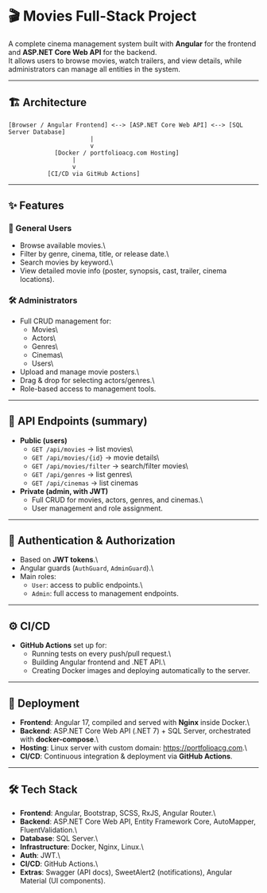 # 🎬 Movies Full-Stack Project

A complete cinema management system built with **Angular** for the
frontend and **ASP.NET Core Web API** for the backend.\
It allows users to browse movies, watch trailers, and view details,
while administrators can manage all entities in the system.

------------------------------------------------------------------------

## 🏗️ Architecture

``` text
[Browser / Angular Frontend] <--> [ASP.NET Core Web API] <--> [SQL Server Database]
                       |
                       v
             [Docker / portfolioacg.com Hosting]
                  |
                  v
           [CI/CD via GitHub Actions]
```

------------------------------------------------------------------------

## ✨ Features

### 👤 General Users

-   Browse available movies.\
-   Filter by genre, cinema, title, or release date.\
-   Search movies by keyword.\
-   View detailed movie info (poster, synopsis, cast, trailer, cinema
    locations).

### 🛠️ Administrators

-   Full CRUD management for:
    -   Movies\
    -   Actors\
    -   Genres\
    -   Cinemas\
    -   Users\
-   Upload and manage movie posters.\
-   Drag & drop for selecting actors/genres.\
-   Role-based access to management tools.

------------------------------------------------------------------------

## 🔗 API Endpoints (summary)

-   **Public (users)**
    -   `GET /api/movies` → list movies\
    -   `GET /api/movies/{id}` → movie details\
    -   `GET /api/movies/filter` → search/filter movies\
    -   `GET /api/genres` → list genres\
    -   `GET /api/cinemas` → list cinemas
-   **Private (admin, with JWT)**
    -   Full CRUD for movies, actors, genres, and cinemas.\
    -   User management and role assignment.

------------------------------------------------------------------------

## 🔐 Authentication & Authorization

-   Based on **JWT tokens**.\
-   Angular guards (`AuthGuard`, `AdminGuard`).\
-   Main roles:
    -   `User`: access to public endpoints.\
    -   `Admin`: full access to management endpoints.

------------------------------------------------------------------------

## ⚙️ CI/CD

-   **GitHub Actions** set up for:
    -   Running tests on every push/pull request.\
    -   Building Angular frontend and .NET API.\
    -   Creating Docker images and deploying automatically to the
        server.

------------------------------------------------------------------------

## 🚀 Deployment

-   **Frontend**: Angular 17, compiled and served with **Nginx** inside
    Docker.\
-   **Backend**: ASP.NET Core Web API (.NET 7) + SQL Server,
    orchestrated with **docker-compose**.\
-   **Hosting**: Linux server with custom domain:
    <https://portfolioacg.com>.\
-   **CI/CD**: Continuous integration & deployment via **GitHub
    Actions**.

------------------------------------------------------------------------

## 🛠️ Tech Stack

-   **Frontend**: Angular, Bootstrap, SCSS, RxJS, Angular Router.\
-   **Backend**: ASP.NET Core Web API, Entity Framework Core,
    AutoMapper, FluentValidation.\
-   **Database**: SQL Server.\
-   **Infrastructure**: Docker, Nginx, Linux.\
-   **Auth**: JWT.\
-   **CI/CD**: GitHub Actions.\
-   **Extras**: Swagger (API docs), SweetAlert2 (notifications), Angular
    Material (UI components).
